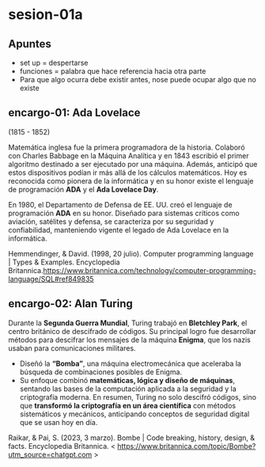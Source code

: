 # sesion-01a

## Apuntes

* set up = despertarse
* funciones = palabra que hace referencia hacia otra parte
* Para que algo ocurra debe existir antes, nose puede ocupar algo que no existe

## encargo-01: Ada Lovelace

(1815 - 1852)

Matemática inglesa fue la primera programadora de la historia. Colaboró con Charles Babbage en la Máquina Analítica y en 1843 escribió el primer algoritmo destinado a ser ejecutado por una máquina. Además, anticipó que estos dispositivos podían ir más allá de los cálculos matemáticos. Hoy es reconocida como pionera de la informática y en su honor existe el lenguaje de programación **ADA** y el **Ada Lovelace Day**.

En 1980, el Departamento de Defensa de EE. UU. creó el lenguaje de programación **ADA** en su honor. Diseñado para sistemas críticos como aviación, satélites y defensa, se caracteriza por su seguridad y confiabilidad, manteniendo vigente el legado de Ada Lovelace en la informática.

Hemmendinger, & David. (1998, 20 julio). Computer programming language | Types & Examples. Encyclopedia Britannica.<https://www.britannica.com/technology/computer-programming-language/SQL#ref849835>

## encargo-02: Alan Turing

Durante la **Segunda Guerra Mundial**, Turing trabajó en **Bletchley Park**, el centro británico de descifrado de códigos. Su principal logro fue desarrollar métodos para descifrar los mensajes de la máquina **Enigma**, que los nazis usaban para comunicaciones militares.

* Diseñó la **“Bomba”**, una máquina electromecánica que aceleraba la búsqueda de combinaciones posibles de Enigma.
* Su enfoque combinó **matemáticas, lógica y diseño de máquinas**, sentando las bases de la computación aplicada a la seguridad y la criptografía moderna.
En resumen, Turing no solo descifró códigos, sino que **transformó la criptografía en un área científica** con métodos sistemáticos y mecánicos, anticipando conceptos de seguridad digital que se usan hoy en día.

Raikar, & Pai, S. (2023, 3 marzo). Bombe | Code breaking, history, design, & facts. Encyclopedia Britannica. < <https://www.britannica.com/topic/Bombe?utm_source=chatgpt.com> >
